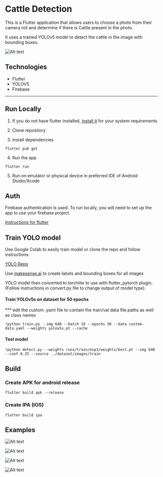 # Cattle Detection

This is a Flutter application that allows users to choose a photo from their camera roll and determine if there is Cattle present in the photo.

It uses a trained YOLOv5 model to detect the cattle in the image with bounding boxes.

![Alt text](<Screenshot 2024-04-19 at 3.02.31 PM.png>)

## Technologies

- Flutter
- YOLOV5
- Firebase

---

## Run Locally

1. If you do not have flutter installed, [install it](https://docs.flutter.dev/get-started/install/macos/mobile-ios?tab=download) for your system requirements

2. Clone repository
3. Install dependencies

```
flutter pub get
```

4. Run the app

```
flutter run
```

5. Run on emulator or physical device in preferred IDE of Android Studio/Xcode

## Auth

Firebase authentication is used. To run locally, you will need to set up the app to use your firebase project.

[Instructions for flutter](https://firebase.google.com/docs/flutter/setup?platform=ios)

## Train YOLO model

Use Google Colab to easily train model or clone the repo and follow instructions

[YOLO Repo](https://github.com/ultralytics/yolov5)

Use [makesense.ai](https://www.makesense.ai/) to create labels and bounding boxes for all images

YOLO model then converted to torchlite to use with flutter_pytorch plugin. (Follow instructions in convert.py file to change output of model type).

#### Train YOLOv5s on dataset for 50 epochs

\*\*\* edit the custom .yaml file to contain the train/val data file paths as well as class names

```
!python train.py --img 640 --batch 16 --epochs 50 --data custom-data.yaml --weights yolov5s.pt --cache
```

#### Test model

```
!python detect.py --weights runs/train/exp3/weights/best.pt --img 640 --conf 0.25 --source ../dataset/images/train
```

## Build

### Create APK for android release

```
flutter build apk --release
```

### Create IPA (IOS)

```
flutter build ipa
```

## Examples

![Alt text](<Screenshot 2024-04-19 at 5.04.53 PM.png>)

![Alt text](<Screenshot 2024-04-19 at 5.05.03 PM.png>)

![Alt text](<Screenshot 2024-04-19 at 5.04.44 PM.png>)

![Alt text](<Screenshot 2024-04-19 at 3.02.31 PM-1.png>)
